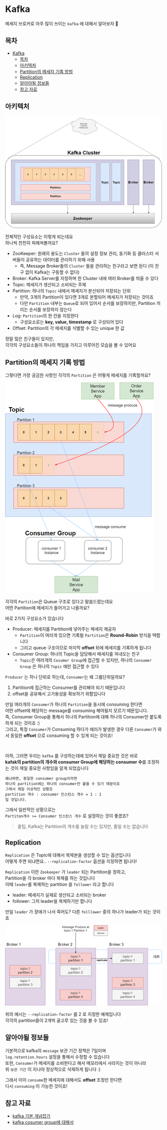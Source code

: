 # Kafka

메세지 브로커로 아주 많이 쓰이는 `kafka` 에 대해서 알아보자 💌  

## 목차
- [Kafka](#kafka)
  - [목차](#목차)
  - [아키텍처](#아키텍처)
  - [Partition의 메세지 기록 방법](#partition의-메세지-기록-방법)
  - [Replication](#replication)
  - [알아야될 정보들](#알아야될-정보들)
  - [참고 자료](#참고-자료)

## 아키텍처

<div>
    <img src="img/kafka.png" text-align="center"/>
</div>

전체적인 구성요소는 이렇게 되는데요  
하나씩 천천히 파헤쳐볼까요?  

* ZooKeeper: 원래의 용도는 `Cluster` 들의 설정 정보 관리, 동기화 등 클러스터 서버들이 공유하는 데이터를 관리하기 위해 사용
  * 즉, Message Broker들의 `Cluster` 들을 관리하는 친구라고 보면 된다 (이 친구 없이 Kafka는 구동할 수 없다)
* Broker: Kafka Server를 지칭하며 한 Cluster 내에 여러 Broker를 띄울 수 있다
* Topic: 메세지가 생산되고 소비되는 주체
* Partition: 하나의 `Topic` 내에서 메세지가 분산되어 저장되는 단위
  * 만약, 3개의 Partition이 있다면 3개로 분할되어 메세지가 저장되는 것이죠
  * 다만 `Partition` 내부는 `Queue`로 되어 있어서 순서를 보장하지만, Partition 끼리는 순서를 보장하지 않는다
* Log: `Partition`의 한 칸을 지칭한다
  * 구성요소로는 **key, value, timestamp** 로 구성되어 있다
* Offset: Partition의 각 메세지를 식별할 수 있는 unique 한 값

정말 많은 친구들이 있지만,  
각각의 구성요소들이 하나의 책임을 가지고 이루어진 모습을 볼 수 있어요

## Partition의 메세지 기록 방법

그렇다면 가장 궁금한 사항인 각각의 `Partition` 은 어떻게 메세지를 기록할까요?  

<div>
    <img src="img/consume.png" text-align="center"/>
</div>

각각의 `Partition`은 Queue 구조로 있다고 말씀드렸는데요  
어떤 Partition에 메세지가 들어가고 나올까요?  

바로 2가지 구성요소가 있습니다  
* Producer: 메세지를 Partition에 넣어주는 메세지 제공자
  * `Partition`이 여러개 있으면 기록될 `Partition`은 **Round-Robin** 방식을 택합니다
  * 그리고 queue 구조이므로 마지막 **offset** 뒤에 메세지를 기록하게 됩니다
* Consumer Group: 하나의 Topic을 담당해서 메세지를 꺼내오는 친구
  * `Topic`은 여러개의 `Cosumer Group`에 접근할 수 있지만, 하나의 `Consumer Group` 은 하나의 `Topic` 에만 접근할 수 있다

`Producer` 는 하나 단위로 하는데, `Consumer`는 왜 그룹단위일까요?

1. Partition에 접근하는 Consumer를 관리해야 되기 때문입니다
2. offset을 공유해서 고가용성을 확보하기 위함입니다

만일 여러개의 `Consumer`가 하나의 `Partition`을 동시에 consuming 한다면  
어떤 offset에 해당하는 message를 consuming 해야될지 모르기 때문입니다.  
즉, Consumer Group을 통해서 하나의 Partition에 대해 하나의 Consumer만 붙도록 하게 되는 것이죠 :)  
그리고, 특정 `Consumer`가 Consuming 하다가 에러가 발생한 경우 다른 `Consumer`가 와서 동일한 **offset** 으로 consuming 할 수 있게 되는 것이죠!  

<br>

아하, 그러면 우리는 `kafka` 를 구성하는데에 있어서 제일 중요한 것은 바로  
**kafak의 partition의 개수와 consumer Group에 해당하는 consumer 수**를 조정하는 것이 제일 중요한 사항임을 알게 되었습니다  

```text
왜냐하면, 동일한 consumer group이라면 
하나의 partition에는 하나의 consumer만 붙을 수 있기 때문이죠
그래서 제일 이상적인 상황은 
partition 개수 : consumer 인스턴스 개수 = 1 : 1
일 것입니다.
```

그래서 일반적인 상황으로는  
`Partiton개수 >= Consumer 인스턴스 개수` 로 설정하는 것이 좋겠죠?  
> 꿀팁, Kafka는 Partition의 개수를 늘릴 수는 있지만, 줄일 수는 없습니다

## Replication

`Replication` 은 Topic에 대해서 복제본을 생성할 수 있는 옵션입니다  
어떻게 주면 되냐면요.. `--replication-factor` 옵션을 지정하면 됩니다!  

`Replication` 이란 `Zookeeper` 가 `leader` 되는 Partition을 정하고,  
Partition을 각 broker 마다 복제를 하는 것입니다  
이때 `leader`를 복제하는 partition 을 `follower` 라고 합니다  

* leader: 메세지가 실제로 생산되고 소비되는 broker
* follower: 그저 leader을 복제하기만 합니다

만일 `leader` 가 장애가 나서 죽어도? 다른 `folllower` 중의 하나가 leader가 되는 것이죠  

<div>
    <img src="img/replication.png" text-align="center"/>
</div>

위의 예시는 `--replication-factor` 를 2 로 지정한 예제입니다  
각각의 partition들이 2개씩 골고루 있는 것을 볼 수 있죠!  

## 알아야될 정보들

기본적으로 kafka의 `message` 보관 기간 정책은 7일이며  
`log.retention.hours` 설정을 통해서 수정할 수 있습니다  
또한, `Consumer`가 메세지를 소비한다고 해서 메모리에서 사라지는 것이 아니라  
위 `보관 기간` 이 지나야 정상적으로 삭제하게 됩니다 :)  

그래서 이미 `consume`한 메세지에 대해서도 **offset** 조정만 한다면  
다시 `consuming` 이 가능한 것이죠!  


## 참고 자료

- [kafka 기본 개념잡기](https://victorydntmd.tistory.com/344)
- [kafka cosumer group에 대해서](https://www.popit.kr/kafka-consumer-group/)